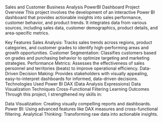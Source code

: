 Sales and Customer Business Analysis PowerBI Dashboard
Project Overview
This project involves the development of an interactive Power BI dashboard that provides actionable insights into sales performance, customer behavior, and product trends. It integrates data from various sources, including sales data, customer demographics, product details, and area-specific metrics.

Key Features
Sales Analysis: Tracks sales trends across regions, product categories, and customer grades to identify high-performing areas and growth opportunities.
Customer Segmentation: Classifies customers based on grades and purchasing behavior to optimize targeting and marketing strategies.
Performance Metrics: Assesses the effectiveness of sales personnel and territories (beats) to improve operational efficiency.
Data-Driven Decision Making: Provides stakeholders with visually appealing, easy-to-interpret dashboards for informed, data-driven decisions.
Technologies Used
Power BI
DAX (Data Analysis Expressions)
Data Visualization Techniques
Cross-Functional Filtering
Learning Outcomes
Through this project, I strengthened my skills in:

Data Visualization: Creating visually compelling reports and dashboards.
Power BI: Using advanced features like DAX measures and cross-functional filtering.
Analytical Thinking: Transforming raw data into actionable insights.
